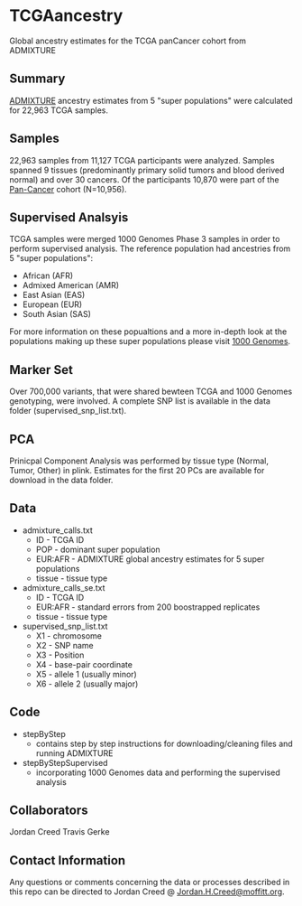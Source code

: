 # TCGAancestry
Global ancestry estimates for the TCGA panCancer cohort from ADMIXTURE

<!-- README start -->

## Summary

[ADMIXTURE](http://software.genetics.ucla.edu/admixture/) ancestry estimates from 5 "super populations" were calculated for 22,963 TCGA samples. 

## Samples

22,963 samples from 11,127 TCGA participants were analyzed. Samples spanned 9 tissues (predominantly primary solid tumors and blood derived normal) and over 30 cancers. Of the participants 10,870 were part of the [Pan-Cancer](https://www.cell.com/pb-assets/consortium/pancanceratlas/pancani3/index.html) cohort (N=10,956). 

## Supervised Analsyis 

TCGA samples were merged 1000 Genomes Phase 3 samples in order to perform supervised analysis. The reference population had ancestries from 5 "super populations":
- African (AFR)
- Admixed American (AMR)
- East Asian (EAS)
- European (EUR)
- South Asian (SAS)

For more information on these popualtions and a more in-depth look at the populations making up these super populations please visit [1000 Genomes](http://www.internationalgenome.org/category/population/).

## Marker Set 
Over 700,000 variants, that were shared bewteen TCGA and 1000 Genomes genotyping, were involved. A complete SNP list is available in the data folder (supervised_snp_list.txt). 

## PCA

Prinicpal Component Analysis was performed by tissue type (Normal, Tumor, Other) in plink. Estimates for the first 20 PCs are available for download in the data folder. 

## Data 

* admixture_calls.txt 
  * ID - TCGA ID
  * POP - dominant super population 
  * EUR:AFR - ADMIXTURE global ancestry estimates for 5 super populations 
  * tissue - tissue type 
* admixture_calls_se.txt 
  * ID - TCGA ID
  * EUR:AFR - standard errors from 200 boostrapped replicates
  * tissue - tissue type 
* supervised_snp_list.txt
  * X1 - chromosome
  * X2 - SNP name
  * X3 - Position
  * X4 - base-pair coordinate
  * X5 - allele 1 (usually minor)
  * X6 - allele 2 (usually major)
  
## Code

* stepByStep
  * contains step by step instructions for downloading/cleaning files and running ADMIXTURE
* stepByStepSupervised
  * incorporating 1000 Genomes data and performing the supervised analysis

## Collaborators

Jordan Creed
Travis Gerke

## Contact Information 

Any questions or comments concerning the data or processes described in this repo can be directed to Jordan Creed @ Jordan.H.Creed@moffitt.org. 
